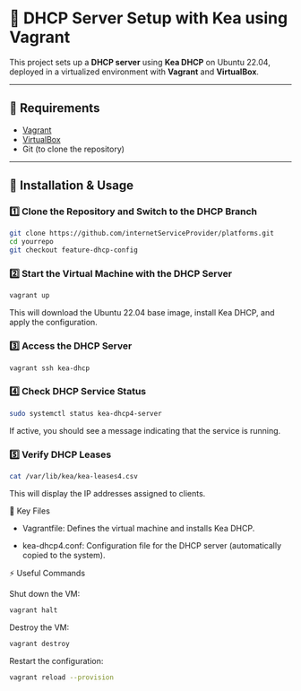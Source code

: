 # 🚀 DHCP Server Setup with Kea using Vagrant

This project sets up a **DHCP server** using **Kea DHCP** on Ubuntu 22.04, deployed in a virtualized environment with **Vagrant** and **VirtualBox**.

---

## 📌 Requirements
- [Vagrant](https://www.vagrantup.com/)
- [VirtualBox](https://www.virtualbox.org/)
- Git (to clone the repository)

---

## 📖 Installation & Usage

### 1️⃣ Clone the Repository and Switch to the DHCP Branch
```bash
git clone https://github.com/internetServiceProvider/platforms.git
cd yourrepo
git checkout feature-dhcp-config

```

### 2️⃣ Start the Virtual Machine with the DHCP Server
```bash
vagrant up
```
This will download the Ubuntu 22.04 base image, install Kea DHCP, and apply the configuration.

### 3️⃣ Access the DHCP Server
```bash
vagrant ssh kea-dhcp
```
### 4️⃣ Check DHCP Service Status
```bash
sudo systemctl status kea-dhcp4-server
```
If active, you should see a message indicating that the service is running.

### 5️⃣ Verify DHCP Leases
```bash
cat /var/lib/kea/kea-leases4.csv
```
This will display the IP addresses assigned to clients.

📜 Key Files

- Vagrantfile: Defines the virtual machine and installs Kea DHCP.

- kea-dhcp4.conf: Configuration file for the DHCP server (automatically copied to the system).

⚡ Useful Commands

Shut down the VM:
```bash
vagrant halt
```
Destroy the VM:
```bash
vagrant destroy
```

Restart the configuration:
```bash
vagrant reload --provision
```
